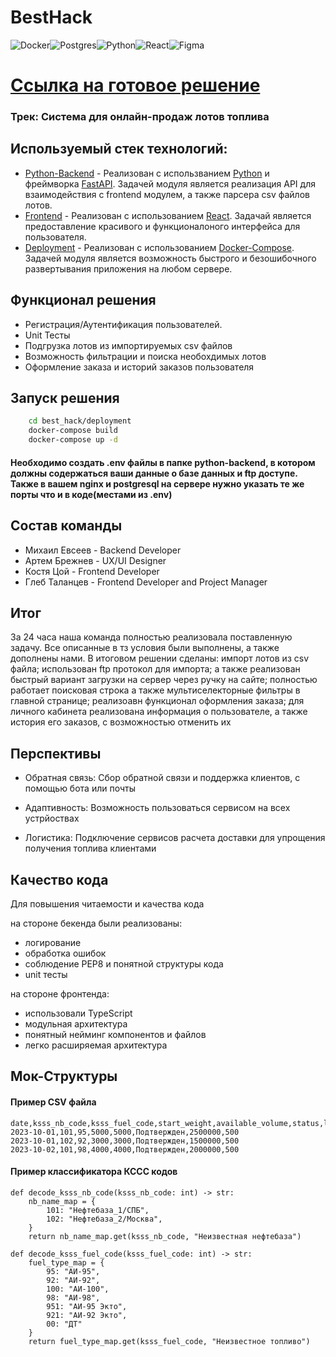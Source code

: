# BestHack
![Docker](https://img.shields.io/badge/docker-%230db7ed.svg?style=for-the-badge&logo=docker&logoColor=white)![Postgres](https://img.shields.io/badge/postgres-%23316192.svg?style=for-the-badge&logo=postgresql&logoColor=white)![Python](https://img.shields.io/badge/python-%23007ACC.svg?style=for-the-badge&logo=python&logoColor=white)![React](https://img.shields.io/badge/react-%2320232a.svg?style=for-the-badge&logo=react&logoColor=%2361DAFB)![Figma](https://img.shields.io/badge/figma-%2320232a.svg?style=for-the-badge&logo=figma)


# [Ссылка на готовое решение](https://shmyaks.ru/)

### Трек: Система для онлайн-продаж лотов топлива


## Используемый стек технологий:
- [Python-Backend](https://github.com/ultraevs/best_hack/tree/main/python-backend) - Реализован с использванием [Python](https://www.python.org/) и фреймворка [FastAPI](https://fastapi.tiangolo.com/). Задачей модуля является реализация API для взаимодействия с frontend модулем, а также парсера csv файлов лотов.
- [Frontend](https://github.com/ultraevs/best_hack/tree/main/app) - Реализован с использованием [React](https://ru.legacy.reactjs.org/). Задачай является предоставление красивого и функционалоного интерфейса для пользователя.
- [Deployment](https://github.com/ultraevs/best_hack/tree/main/deployment) - Реализован с использованием [Docker-Compose](https://www.docker.com/). Задачей модуля является возможность быстрого и безошибочного развертывания приложения на любом сервере.


## Функционал решения

- Регистрация/Аутентификация пользователей.
- Unit Тесты
- Подгрузка лотов из импортируемых csv файлов
- Возможность фильтрации и поиска необохдимых лотов
- Оформление заказа и историй заказов пользователя
## Запуск решения
```sh
    cd best_hack/deployment
    docker-compose build
    docker-compose up -d
```
#### Необходимо создать .env файлы в папке python-backend, в котором должны содержаться ваши данные о базе данных и ftp доступе. Также в вашем nginx и postgresql на сервере нужно указать те же порты что и в коде(местами из .env)

##  Состав команды
 - Михаил Евсеев - Backend Developer
 - Артем Брежнев - UX/UI Designer
 - Костя Цой - Frontend Developer
 - Глеб Таланцев - Frontend Developer and Project Manager

## Итог
За 24 часа наша команда полностью реализовала поставленную задачу. Все описанные в тз условия были выполнены, а также дополнены нами. В итоговом решении сделаны: импорт лотов из csv файла; использован ftp протокол для импорта; а также реализован быстрый вариант загрузки на сервер через ручку на сайте; полностью работает поисковая строка а также мультиселекторные фильтры в главной странице; реализоавн функционал оформления заказа; для личного кабинета реализована информация о пользователе, а также история его заказов, с возможностью отменить их

## Перспективы
 - Обратная связь:
Сбор обратной связи и поддержка клиентов, с помощью бота или почты

 - Адаптивность:
Возможность пользоваться сервисом на всех устрйоствах

 - Логистика:
Подключение сервисов расчета доставки для упрощения получения топлива клиентами

## Качество кода
Для повышения читаемости и качества кода

на стороне бекенда были реализованы: 
 - логирование
 - обработка ошибок
 - соблюдение PEP8 и понятной структуры кода
 - unit тесты
   
на стороне фронтенда:
 - использовали TypeScript
 - модульная архитектура
 - понятный нейминг компонентов и файлов
 - легко расширяемая архитектура

## Мок-Структуры

#### Пример CSV файла
```csv
date,ksss_nb_code,ksss_fuel_code,start_weight,available_volume,status,lot_price,price_per_ton
2023-10-01,101,95,5000,5000,Подтвержден,2500000,500
2023-10-01,102,92,3000,3000,Подтвержден,1500000,500
2023-10-02,101,98,4000,4000,Подтвержден,2000000,500
```

#### Пример классификатора КССС кодов

```
def decode_ksss_nb_code(ksss_nb_code: int) -> str:
    nb_name_map = {
        101: "Нефтебаза_1/СПБ",
        102: "Нефтебаза_2/Москва",
    }
    return nb_name_map.get(ksss_nb_code, "Неизвестная нефтебаза")

def decode_ksss_fuel_code(ksss_fuel_code: int) -> str:
    fuel_type_map = {
        95: "АИ-95",
        92: "АИ-92",
        100: "АИ-100",
        98: "АИ-98",
        951: "АИ-95 Экто",
        921: "АИ-92 Экто",
        00: "ДТ"
    }
    return fuel_type_map.get(ksss_fuel_code, "Неизвестное топливо")
```
